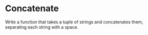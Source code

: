 # Concatenate
Write a function that takes a tuple of strings and concatenates them, separating each string with a space.
